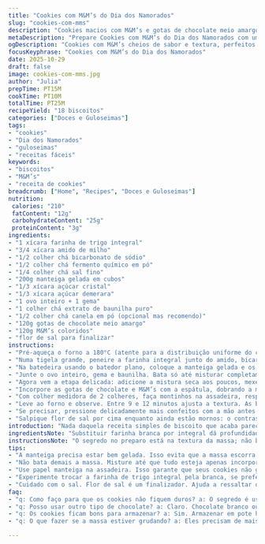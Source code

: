 ```yaml
---
title: "Cookies com M&M’s do Dia dos Namorados"
slug: "cookies-com-mms"
description: "Cookies macios com M&M’s e gotas de chocolate meio amargo, com toque de baunilha e pitada de flor de sal. Mistura simples, com farinha de trigo substituída por farinha integral para textura mais rústica e sabor levemente terroso. Açúcar cristal e demerara no lugar do branco e mascavo, trazendo crocância extra. Cozidos em temperatura alta para bordas douradas e centro úmido, prolongando o tempo pra acertar ponto da massa. Uma pitada de canela ampara o sabor, trazendo uma surpresa saborosa, nunca subestime o poder do tempero. Quantidade perfeita pra quase 20 biscoitos. Alternativa prática envolve se garantir na textura e finalizar com sal marinho grosso. Atenção a forno inconsistente, ajuste tempo pela aparência."
metaDescription: "Prepare Cookies com M&M’s do Dia dos Namorados com um toque especial. Sabor incrível para quem ama doces e momentos especiais."
ogDescription: "Cookies com M&M’s cheios de sabor e textura, perfeitos para o Dia dos Namorados. Delicie-se com essa receita que vai surpreender."
focusKeyphrase: "Cookies com M&M’s do Dia dos Namorados"
date: 2025-10-29
draft: false
image: cookies-com-mms.jpg
author: "Julia"
prepTime: PT15M
cookTime: PT10M
totalTime: PT25M
recipeYield: "18 biscoitos"
categories: ["Doces e Guloseimas"]
tags:
- "cookies"
- "Dia dos Namorados"
- "guloseimas"
- "receitas fáceis"
keywords:
- "biscoitos"
- "M&M’s"
- "receita de cookies"
breadcrumb: ["Home", "Recipes", "Doces e Guloseimas"]
nutrition: 
 calories: "210"
 fatContent: "12g"
 carbohydrateContent: "25g"
 proteinContent: "3g"
ingredients:
- "1 xícara farinha de trigo integral"
- "3/4 xícara amido de milho"
- "1/2 colher chá bicarbonato de sódio"
- "1/2 colher chá fermento químico em pó"
- "1/4 colher chá sal fino"
- "200g manteiga gelada em cubos"
- "1/3 xícara açúcar cristal"
- "1/3 xícara açúcar demerara"
- "1 ovo inteiro + 1 gema"
- "1 colher chá extrato de baunilha puro"
- "1/2 colher chá canela em pó (opcional mas recomendo)"
- "120g gotas de chocolate meio amargo"
- "120g M&M’s coloridos"
- "flor de sal para finalizar"
instructions:
- "Pré-aqueça o forno a 180°C (atente para a distribuição uniforme do calor). Forre duas assadeiras com papel manteiga — evita que grude e facilita a limpeza."
- "Numa tigela grande, peneire a farinha integral junto do amido, bicarbonato, fermento, sal e canela. Mexa tudo com um fouet pra garantir homogeneidade e afastar grumos. Reserve."
- "Na batedeira usando o batedor plano, coloque a manteiga gelada e os dois açúcares. Bata por 2 minutos só pra incorporar. Não espere ficar cremoso igual manteiga em temperatura ambiente. Aqui o segredo é não derreter a manteiga senão o cookie fica fino e duro, absorve muito óleo."
- "Junte o ovo inteiro, gema e baunilha. Bata só até misturar completamente, sem bater tudo em velocidade alta — perde a textura desejada."
- "Agora vem a etapa delicada: adicione a mistura seca aos poucos, mexendo na velocidade mais baixa ou usando espátula. A massa vai ficar consistente, esfarelando mas não seca demais."
- "Incorpore as gotas de chocolate e M&M’s com a espátula, dobrando a massa para distribuir. Evite bater nessa etapa para não estourar os confeitos e derreter tudo antes da hora."
- "Com colher medidora de 2 colheres, faça montinhos na assadeira, respeitando espaço entre eles (uns 5cm). Se quiser, coloque uns M&M’s e gotas por cima dos montinhos para visual mais lindo, deixa o aspecto artesanal e atrativo."
- "Leve ao forno e observe. Entre 9 e 12 minutos ajusta a textura. As bordas começam a dourar levemente, mas o centro deve parecer ainda mole e úmido — ponto que garante mastigabilidade perfeita depois de frio. Retire e não espere esfriar nas formas, deixe esfriar 1 minuto e transfira pra gradinha para não empapar."
- "Se precisar, pressione delicadamente mais confeitos com a mão antes que esfriem, realça o visual colorido."
- "Salpique flor de sal por cima enquanto ainda estão mornos: o contraste com doce é um toque de mestre, equilibrando sabores e texturas."
introduction: "Nada daquela receita simples de biscoito que acaba parecendo concreto ou refrigerante açucarado. Aqui a pegada é outra. O toque integral traz firmeza, o amido dá leveza e a canela entra de mansinho para surpreender o paladar. Adoro preparar com manteiga fria — às vezes erro e deixo um pouco mais quente e vira pistache seco. Ajustei os açúcares pela experiência cansada do doce melado demais. A prática manda aumentar um pouquinho a temperatura, o resultado é borda crocante e centro molinho, aquelas mordidas que grudam no dente. M&M’s são versáteis, não só em festas, e flores de sal? Nunca dispense. Sensações no forno, cheiro que invade a casa e visual que dá vontade de devorar logo. Feitos para servir de mimo, mas atenção pra eles sumirem rapidinho."
ingredientsNote: "Substituir farinha branca por integral dá profundidade. Não tenha medo. Do açúcar branco, preferi usar cristal e demerara; troque por açúcar mascavo se quiser, vai colorir mais a massa e aumentar umidade. Manteiga gelada é seu aliado, controla expansão e formato — sempre tente manter fria até a hora de usar. Óleo não entra nessa, seca muito. Adicionar canela? É opcional, mas casa bem com o chocolate. Pode usar M&M’s tradicionais ou aqueles com amendoim, só lembra que altera textura e sabor. Faz porções iguais pra uniformizar cozimento. Flor de sal não é obrigatório, mas ajuda a ressaltar as nuances de cada ingrediente. Caso não tenha, sal marinho grosso também serve. Cuidado com fermento: muito fermento pode deixar gosto salgado — aqui pouca coisa já resolve."
instructionsNote: "O segredo no preparo está na textura da massa; não bata demais, apenas misture até incorporar tudo. Manteiga fria evita que massa escorra e ganhe formato estranho. Abaixo de 180°C o biscoito fica mole e empapado, acima de 190°C queima as bordas antes do centro cozinhar. Observe quando as bordas mudam pra um amarelo dourado claro, e o meio ainda mantém aspecto úmido, levemente brilhante. Se passar do ponto, secam rápido e ficam muito crocantes, sem aquela mastigada agradável. Um minuto na forma após sair do forno evita que quebrem na hora de transferir pra grelha — lembre-se desse cuidado. Usar espátula de silicone ajuda a não perder confeitos na hora de dobrar. Por fim, toque final de sal ajuda na memória gustativa e balanceia doce e amargo. Não pule essa etapa nem subestime a magia dos tempos indicados — ou adapte pela observação, sempre."
tips:
- "A manteiga precisa estar bem gelada. Isso evita que a massa escorra. Já tive erros aqui. Se a manteiga não estiver fria, os cookies viram um desastre. Dica: corte em cubos pequenos para resfriar mais rápido. Observe o aspecto da massa. Consistência é tudo."
- "Não bata demais a massa. Misture até que tudo esteja apenas incorporado. Aqui, a textura deve ser firme e esfarelando. Uma vez que você mistura demais, os cookies mudam. Eles podem ficar duros. Venho fazendo assim. O resultado? Um cookie mais macio, com interior agradável."
- "Use papel manteiga na assadeira. Isso garante que seus cookies não grudem. Aprendi isso de forma difícil — cheguei a perder montinhos inteiros. Outra opção é usar um spray antiaderente. Se não tiver nada, ajuste a temperatura e fique de olho."
- "Experimente trocar a farinha de trigo integral pela branca, se preferir. Não é o que eu faria, mas você pode fazer por uma textura mais leve. O açúcar demerara pode ser trocado por mascavo, mas não espere a mesma crocância. Apenas cuide do tempo de cozimento."
- "Cuidado com o sal. Flor de sal é um finalizador. Ajuda a ressaltar os sabores. Se não tiver, sal grosso funciona, mas não é a mesma coisa. Dê uma olhadinha enquanto os cookies ainda estão mornos. Assim, o sal adere melhor. Uma pitada é suficiente."
faq:
- "q: Como faço para que os cookies não fiquem duros? a: O segredo é usar manteiga fria. Não bata demais. Cozinhe só até as bordas ficarem douradas e o centro ainda úmido. Muito calor no forno também seca."
- "q: Posso usar outro tipo de chocolate? a: Claro. Chocolate branco ou leite podem. Mas, saiba, muda a textura e o sabor final. Use com moderação. Gotas diferentes podem também acrescentar um visual interessante."
- "q: Os cookies ficam bons para armazenar? a: Sim. Armazenar em pote hermético é fundamental. Eles podem durar até uma semana. Humidade não é amiga dos cookies. Se fizer muito, congele as porções."
- "q: O que fazer se a massa estiver grudando? a: Eles precisam de mais farinha ou um toque de amido. Ajuste aos poucos. Se ficar muito seca, aumentar um pouco o açúcar pode ajudar. Não deixe a massa muito pegajosa."

---
```

